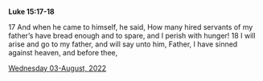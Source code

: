 **Luke 15:17-18**

17 And when he came to himself, he said, How many hired servants of my father’s have bread enough and to spare, and I perish with hunger! 18 I will arise and go to my father, and will say unto him, Father, I have sinned against heaven, and before thee,

[Wednesday 03-August, 2022](https://t.me/s/daily_scripture)
